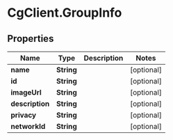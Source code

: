 # CgClient.GroupInfo

## Properties

Name | Type | Description | Notes
------------ | ------------- | ------------- | -------------
**name** | **String** |  | [optional] 
**id** | **String** |  | [optional] 
**imageUrl** | **String** |  | [optional] 
**description** | **String** |  | [optional] 
**privacy** | **String** |  | [optional] 
**networkId** | **String** |  | [optional] 


